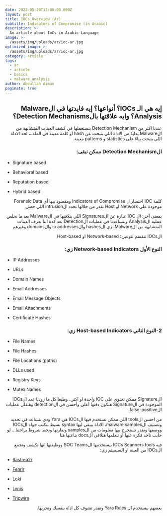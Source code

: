 ```yaml
---
date: 2022-05-28T13:00:00.000Z
layout: post
title: IOCs Overview (Ar)
subtitle: Indicators of Compromise (in Arabic)
description: >-
  An article about IoCs in Arabic Language
image: >-
  /assets/img/uploads/ar/ioc-ar.jpg
optimized_image: >-
  /assets/img/uploads/ar/ioc-ar.jpg
category: article
tags:
  - ar
  - article
  - basics
  - malware_analysis
author: Abdullah Aiman
paginate: true
---
```

<h2 dir="rtl">
<span>
إيه هي الـ IOCs؟ أنواعها؟ إيه فايدتها في الMalware Analysis؟ وايه علاقتها بالDetection Mechanisms؟
</span>
</h2>
<p dir="rtl">
<span>
عندنا اكتر من Detection Mechanism بنستعملها في كشف العينات المتشابهة من الMalware بدايةً من الاداة اللي بتبحث عن hash او كلمة معينة في الملف، لحد الاداة اللي بتبحث بناءً على statistics و patterns معينة.
</span>
</p>
<h3 dir="rtl">
<span>
الDetection Mechanism ممكن تبقى:
</span>
</h3>

  - Signature based
  
  - Behavioral based
  
  - Reputation based
  
  - Hybrid based

<p dir="rtl">
<span>
كلمة IOC اختصار ل Indicators of Compromise ومقصود بيها أي Forensic Data موجودة على Network او Host نقدر من خلالها نحدد الintrusion اللي حصل
</span>
</p>
<p dir="rtl">
<span>
بمعنى آخر؛ ال IOC عبارة عن الSignatures اللي بنلاقيها في الMalware بعد ما نخلص عملية الAnalysis وبتساعدنا في عمليات الDetection بعد كدة اننا نعرف العينات المتشابهة من الMalware، زي الhashes والip addresses والdomains وغيرهم
</span>
</p>

<p dir="rtl">
<span>
الIOCs تنقسم لنوعين؛ Network-based او Host-based
</span>
</p>

<h3 dir="rtl">
<span>
النوع الأول Network-based Indicators زي:
</span>
</h3>

  - IP Addresses

  - URLs

  - Domain Names

  - Email Addresses

  - Email Message Objects

  - Email Attachments

  - Certificate Hashes

<h3 dir="rtl">
<span>
2-النوع التاني Host-based Indicators زي:
</span>
</h3>

  - File Names

  - File Hashes

  - File Locations (paths)

  - DLLs used

  - Registry Keys

  - Mutex Names

<p dir="rtl">
<span>
الSignature ممكن تحتوي على IOC واحدة او اكتر.. وطبعا كل ما زودنا عدد الIOCs الموجودة في الSignature هتكون دقتها أعلى وأحسن في الdetection وهتقلل عمليات الfalse-positive.
</span>
</p>

<p dir="rtl">
<span>
من احسن الtools اللي ممكن نستخدم فيها الIOCs هي Yara ودي بتساعد في تحديد وتصنيف الmalware samples، الاداة بيبقى ليها syntax بسيط بنكتب جواه الIOCs ووصفها ونقدر نستخرج بيها معلومات من الsamples ونقارنها ونحط شروط براحتنا... لو حابب تاخد فكرة عنها او تتعلمها هتلاقي الdocs بتاعتها هنا
  </span>
</p>

<p dir="rtl">
<span>
فيه IOCs Scanners tools بيستخدمها الSOC Teams ووظيفتها انها تكشف وتجمع الIOCs من العينة او السيستم زي:
</span>
</p>

- [Rastrea2r](https://github.com/rastrea2r/rastrea2r)

- [Fenrir](https://github.com/Neo23x0/Fenrir)

- [Loki](https://github.com/Neo23x0/Loki)

- [Lynis](https://github.com/CISOfy/Lynis)

- [Tripwire](https://github.com/Tripwire/tripwire-open-source)


<p dir="rtl">
<span>
بعضهم بيستخدم ال Yara Rules وتقدر تشوف كل اداة بنفسك وتجربها.
</span>
</p>
